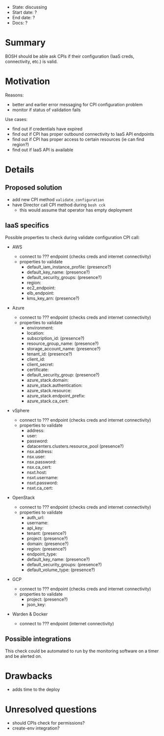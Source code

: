 - State: discussing
- Start date: ?
- End date: ?
- Docs: ?

# Summary

BOSH should be able ask CPIs if their configuration (IaaS creds, connectivity, etc.) is valid. 

# Motivation

Reasons:

- better and earlier error messaging for CPI configuration problem
- monitor if status of validation fails

Use cases:

- find out if credentials have expired
- find out if CPI has proper outbound connectivity to IaaS API endpoints
- find out if CPI has proper access to certain resources (ie can find region?)
- find out if IaaS API is available

# Details

## Proposed solution

- add new CPI method `validate_configuration`
- have Director call CPI method during `bosh cck`
  - this would assume that operator has empty deployment

## IaaS specifics

Possible properties to check during validate configuration CPI call:

- AWS
  - connect to ??? endpoint (checks creds and internet connectivity)
  - properties to validate
    - default_iam_instance_profile: (presence?)
    - default_key_name: (presence?)
    - default_security_groups: (presence?)
    - region:
    - ec2_endpoint:
    - elb_endpoint:
    - kms_key_arn: (presence?)

- Azure
  - connect to ??? endpoint (checks creds and internet connectivity)
  - properties to validate
    - environment:
    - location:
    - subscription_id: (presence?)
    - resource_group_name: (presence?)
    - storage_account_name: (presence?)
    - tenant_id: (presence?)
    - client_id:
    - client_secret:
    - certificate:
    - default_security_group: (presence?)
    - azure_stack.domain:
    - azure_stack.authentication:
    - azure_stack.resource:
    - azure_stack.endpoint_prefix:
    - azure_stack.ca_cert:

- vSphere
  - connect to ??? endpoint (checks creds and internet connectivity)
  - properties to validate
    - address:
    - user:
    - password:
    - datacenters.clusters.resource_pool (presence?)
    - nsx.address:
    - nsx.user:
    - nsx.password:
    - nsx.ca_cert:
    - nsxt.host:
    - nsxt.username:
    - nsxt.password:
    - nsxt.ca_cert:

- OpenStack
  - connect to ??? endpoint (checks creds and internet connectivity)
  - properties to validate
    - auth_url:
    - username:
    - api_key:
    - tenant: (presence?)
    - project: (presence?)
    - domain: (presence?)
    - region: (presence?)
    - endpoint_type:
    - default_key_name: (presence?)
    - default_security_groups: (presence?)
    - default_volume_type: (presence?)

- GCP
  - connect to ??? endpoint (checks creds and internet connectivity)
  - properties to validate
    - project: (presence?)
    - json_key:

- Warden & Docker
  - connect to ??? endpoint (internet connectivity)
  
## Possible integrations

This check could be automated to run by the monitoring software on a timer and be alerted on.

# Drawbacks

- adds time to the deploy

# Unresolved questions

- should CPIs check for permissions?
- create-env integration?
